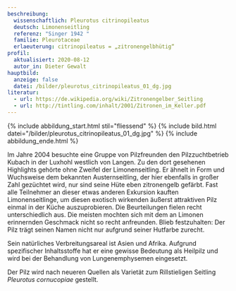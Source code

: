 ```yaml
---
beschreibung:
  wissenschaftlich: Pleurotus citrinopileatus
  deutsch: Limonenseitling
  referenz: "Singer 1942 "
  familie: Pleurotaceae
  erlaeuterung: citrinopileatus = „zitronengelbhütig“
profil:
  aktualisiert: 2020-08-12
  autor_in: Dieter Gewalt
hauptbild:
  anzeige: false
  datei: /bilder/pleurotus_citrinopileatus_01_dg.jpg
literatur:
  - url: https://de.wikipedia.org/wiki/Zitronengelber_Seitling
  - url: http://tintling.com/inhalt/2001/Zitronen_im_Keller.pdf
---
```

{% include abbildung_start.html stil="fliessend" %}
{% include bild.html datei="/bilder/pleurotus_citrinopileatus_01_dg.jpg" %}
{% include abbildung_ende.html %}

Im Jahre 2004 besuchte eine Gruppe von Pilzfreunden den Pilzzuchtbetrieb Kubach in der Luxhohl westlich von Langen. Zu den dort gesehenen Highlights gehörte ohne Zweifel der Limonenseitling. Er ähnelt in Form und Wuchsweise dem bekannten Austernseitling, der hier ebenfalls in großer Zahl gezüchtet wird, nur sind seine Hüte eben zitronengelb gefärbt. Fast alle Teilnehmer an dieser etwas anderen Exkursion kauften Limonenseitlinge, um diesen exotisch wirkenden äußerst attraktiven Pilz einmal in der Küche auszuprobieren. Die Beurteilungen fielen recht unterschiedlich aus. Die meisten mochten sich mit dem an Limonen erinnernden Geschmack nicht so recht anfreunden. Blieb festzuhalten: Der Pilz trägt seinen Namen nicht nur aufgrund seiner Hutfarbe zurecht.

Sein natürliches Verbreitungsareal ist Asien und Afrika. Aufgrund spezifischer Inhaltsstoffe hat er eine gewisse Bedeutung als Heilpilz und wird bei der Behandlung von Lungenemphysemen eingesetzt.

Der Pilz wird nach neueren Quellen als Varietät zum Rillstieligen Seitling *Pleurotus cornucopiae* gestellt.